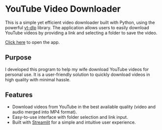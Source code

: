 # YouTube Video Downloader

This is a simple yet efficient video downloader built with Python, using the powerful [yt-dlp](https://github.com/yt-dlp/yt-dlp) library. The application allows users to easily download YouTube videos by providing a link and selecting a folder to save the video.

[Click here](https://youtubedownloader.streamlit.app/) to open the app.

## Purpose

I developed this program to help my wife download YouTube videos for personal use. It is a user-friendly solution to quickly download videos in high quality with minimal hassle.

## Features

- Download videos from YouTube in the best available quality (video and audio merged into MP4 format).
- Easy-to-use interface with folder selection and link input.
- Built with [Streamlit](https://streamlit.io/) for a simple and intuitive user experience.
